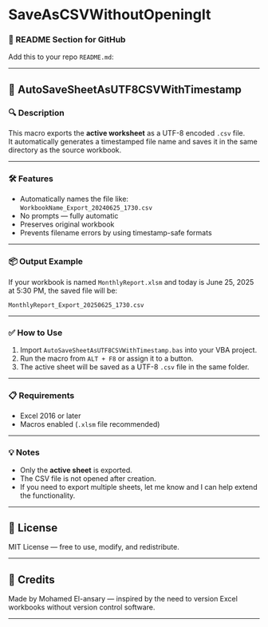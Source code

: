 # SaveAsCSVWithoutOpeningIt

### 📄 README Section for GitHub

Add this to your repo `README.md`:

---

## 🧾 AutoSaveSheetAsUTF8CSVWithTimestamp

### 🔍 Description
This macro exports the **active worksheet** as a UTF-8 encoded `.csv` file.  
It automatically generates a timestamped file name and saves it in the same directory as the source workbook.

---

### 🛠️ Features
- Automatically names the file like: `WorkbookName_Export_20240625_1730.csv`
- No prompts — fully automatic
- Preserves original workbook
- Prevents filename errors by using timestamp-safe formats

---

### 📦 Output Example

If your workbook is named `MonthlyReport.xlsm` and today is June 25, 2025 at 5:30 PM, the saved file will be:

```text
MonthlyReport_Export_20250625_1730.csv
```

---

### ✅ How to Use

1. Import `AutoSaveSheetAsUTF8CSVWithTimestamp.bas` into your VBA project.
2. Run the macro from `ALT + F8` or assign it to a button.
3. The active sheet will be saved as a UTF-8 `.csv` file in the same folder.

---

### 📋 Requirements

- Excel 2016 or later
- Macros enabled (`.xlsm` file recommended)

---

### 💡 Notes

- Only the **active sheet** is exported.
- The CSV file is not opened after creation.
- If you need to export multiple sheets, let me know and I can help extend the functionality.

---

## 📄 License

MIT License — free to use, modify, and redistribute.

---

## 🙌 Credits

Made by Mohamed El-ansary — inspired by the need to version Excel workbooks without version control software.

---

